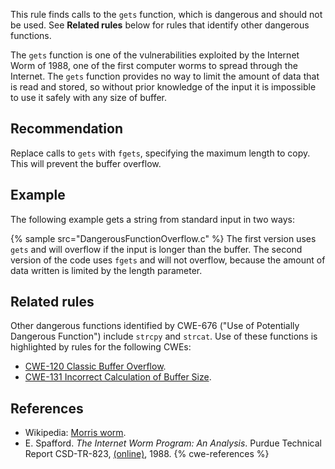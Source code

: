 This rule finds calls to the `gets` function, which is dangerous and should not be used. See **Related rules** below for rules that identify other dangerous functions.

The `gets` function is one of the vulnerabilities exploited by the Internet Worm of 1988, one of the first computer worms to spread through the Internet. The `gets` function provides no way to limit the amount of data that is read and stored, so without prior knowledge of the input it is impossible to use it safely with any size of buffer.


## Recommendation
Replace calls to `gets` with `fgets`, specifying the maximum length to copy. This will prevent the buffer overflow.


## Example
The following example gets a string from standard input in two ways:

{% sample src="DangerousFunctionOverflow.c" %}
The first version uses `gets` and will overflow if the input is longer than the buffer. The second version of the code uses `fgets` and will not overflow, because the amount of data written is limited by the length parameter.


## Related rules
Other dangerous functions identified by CWE-676 ("Use of Potentially Dangerous Function") include `strcpy` and `strcat`. Use of these functions is highlighted by rules for the following CWEs:

* [CWE-120 Classic Buffer Overflow](https://cwe.mitre.org/data/definitions/120.html).
* [CWE-131 Incorrect Calculation of Buffer Size](https://cwe.mitre.org/data/definitions/131.html).

## References
* Wikipedia: [Morris worm](http://en.wikipedia.org/wiki/Morris_worm).
* E. Spafford. *The Internet Worm Program: An Analysis*. Purdue Technical Report CSD-TR-823, [(online)](http://www.textfiles.com/100/tr823.txt), 1988.
{% cwe-references %}
